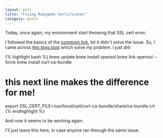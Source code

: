 ```yaml
---
layout: post
title: "Fixing Rubygems Certificates"
category: posts
---
```


Today, once again, my environment start throwing that SSL cert error.

I followed the basics of the [commom link](http://railsapps.github.io/openssl-certificate-verify-failed.html),
bit it didn't solve the issue. So, I came across
[this blog post](http://blog.digitalpierce.com/2013/11/28/gem-install-unable-to-download-data/)
which solve my problem. I just did:

{% highlight bash %}
brew update
brew install openssl
brew link openssl --force
brew install curl-ca-bundle
# this next line makes the difference for me!
export SSL_CERT_FILE=/usr/local/opt/curl-ca-bundle/share/ca-bundle.crt
{% endhighlight %}

And now it seems to be working again.

I'll just leave this here, in case anyone ran through the same issue.
